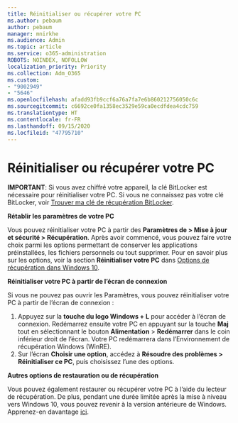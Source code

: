 ```yaml
---
title: Réinitialiser ou récupérer votre PC
ms.author: pebaum
author: pebaum
manager: mnirkhe
ms.audience: Admin
ms.topic: article
ms.service: o365-administration
ROBOTS: NOINDEX, NOFOLLOW
localization_priority: Priority
ms.collection: Adm_O365
ms.custom:
- "9002949"
- "5646"
ms.openlocfilehash: afadd93fb9ccf6a76a7fa7e6b860212756050c6c
ms.sourcegitcommit: c6692ce0fa1358ec3529e59ca0ecdfdea4cdc759
ms.translationtype: HT
ms.contentlocale: fr-FR
ms.lasthandoff: 09/15/2020
ms.locfileid: "47795710"
---
```

# <a name="reset-or-recover-your-pc"></a>Réinitialiser ou récupérer votre PC

**IMPORTANT**: Si vous avez chiffré votre appareil, la clé BitLocker est nécessaire pour réinitialiser votre PC. Si vous ne connaissez pas votre clé BitLocker, voir [Trouver ma clé de récupération BitLocker](https://support.microsoft.com/help/4026181/windows-10-find-my-bitlocker-recovery-key).

**Rétablir les paramètres de votre PC**

Vous pouvez réinitialiser votre PC à partir des **Paramètres de > Mise à jour et sécurité > Récupération**. Après avoir commencé, vous pouvez faire votre choix parmi les options permettant de conserver les applications préinstallées, les fichiers personnels ou tout supprimer. Pour en savoir plus sur les options, voir la section **Réinitialiser votre PC** dans [Options de récupération dans Windows 10](https://support.microsoft.com/help/12415/windows-10-recovery-options).

**Réinitialiser votre PC à partir de l’écran de connexion**

Si vous ne pouvez pas ouvrir les Paramètres, vous pouvez réinitialiser votre PC à partir de l’écran de connexion :

1. Appuyez sur la **touche du logo Windows + L** pour accéder à l’écran de connexion. Redémarrez ensuite votre PC en appuyant sur la touche **Maj** tout en sélectionnant le bouton **Alimentation** > **Redémarrer** dans le coin inférieur droit de l’écran. Votre PC redémarrera dans l’Environnement de récupération Windows (WinRE).
2. Sur l’écran **Choisir une option**, accédez à **Résoudre des problèmes > Réinitialiser ce PC**, puis choisissez l’une des options.

**Autres options de restauration ou de récupération**

Vous pouvez également restaurer ou récupérer votre PC à l’aide du lecteur de récupération. De plus, pendant une durée limitée après la mise à niveau vers Windows 10, vous pouvez revenir à la version antérieure de Windows. Apprenez-en davantage [ici](https://support.microsoft.com/help/12415/windows-10-recovery-options).
